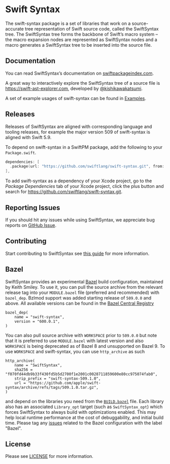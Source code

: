# Swift Syntax

The swift-syntax package is a set of libraries that work on a source-accurate tree representation of Swift source code, called the SwiftSyntax tree. The SwiftSyntax tree forms the backbone of Swift’s macro system – the macro expansion nodes are represented as SwiftSyntax nodes and a macro generates a SwiftSyntax tree to be inserted into the source file.

## Documentation

You can read SwiftSyntax’s documentation on [swiftpackageindex.com](https://swiftpackageindex.com/swiftlang/swift-syntax/documentation).

A great way to interactively explore the SwiftSyntax tree of a source file is https://swift-ast-explorer.com, developed by [@kishikawakatsumi](https://github.com/kishikawakatsumi).

A set of example usages of swift-syntax can be found in [Examples](Examples).

## Releases

Releases of SwiftSyntax are aligned with corresponding language and tooling releases, for example the major version 509 of swift-syntax is aligned with Swift 5.9. 
 
To depend on swift-syntax in a SwiftPM package, add the following to your `Package.swift`.


```swift
dependencies: [
  .package(url: "https://github.com/swiftlang/swift-syntax.git", from: "<#latest swift-syntax tag#>"),
],
```
 
To add swift-syntax as a dependency of your Xcode project, go to the *Package Dependencies* tab of your Xcode project, click the plus button and search for https://github.com/swiftlang/swift-syntax.git.

## Reporting Issues

If you should hit any issues while using SwiftSyntax, we appreciate bug reports on [GitHub Issue](https://github.com/swiftlang/swift-syntax/issues).

## Contributing

Start contributing to SwiftSyntax see [this guide](CONTRIBUTING.md) for more information.

## Bazel

SwiftSyntax provides an experimental [Bazel](https://bazel.build) build configuration, maintained by Keith Smiley. 
To use it, you can pull the source archive from the relevant release tag
into your `MODULE.bazel` file (preferred and recommended) with `bazel_dep`. Bzlmod support was added starting release of `509.0.0` and above. All available versions can be found in the [Bazel Central Registry](https://registry.bazel.build/)

```python3
bazel_dep(
    name = "swift-syntax",
    version = "600.0.1",
)
```

You can also pull source archive with `WORKSPACE` prior to `509.0.0` but note that it is preferred to use `MODULE.bazel` with latest version and also `WORKSPACE` is being deprecated as of Bazel 8 and unsupported on Bazel 9. To use `WORKSPACE` and swift-syntax, you can use `http_archive` as such

```python3
http_archive(
    name = "SwiftSyntax",
    sha256 = "f070fd44db9b33f430fd5b5d2700f1e2001c0028711859600e80cc975074fab0",
    strip_prefix = "swift-syntax-509.1.0",
    url = "https://github.com/apple/swift-syntax/archive/refs/tags/509.1.0.tar.gz",
)

```

and depend on the libraries you need from the
[`BUILD.bazel`](BUILD.bazel) file. Each library also has an associated
`Library_opt` target (such as `SwiftSyntax_opt`) which forces
SwiftSyntax to always build with optimizations enabled. This may help
local runtime performance at the cost of debuggability, and initial
build time. Please tag any [issues](https://github.com/swiftlang/swift-syntax/issues) related to the Bazel configuration with the label "Bazel".

## License

Please see [LICENSE](LICENSE.txt) for more information.
